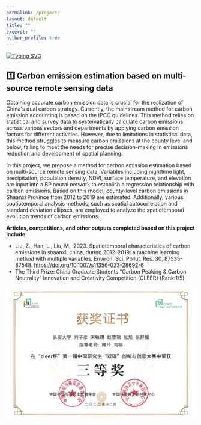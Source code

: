 ```yaml
---
permalink: /project/
layout: default
title: ""
excerpt: ""
author_profile: true
---
```

<span class='anchor' id='project'></span>

[![Typing SVG](https://readme-typing-svg.demolab.com?font=Arial&weight=900&size=34&pause=1000&color=B83945&width=435&lines=Welcome+to+Ziyan+Liu's+Homeapage)](https://git.io/typing-svg)

## 1️⃣ Carbon emission estimation based on multi-source remote sensing data
Obtaining accurate carbon emission data is crucial for the realization of China's dual carbon strategy. Currently, the mainstream method for carbon emission accounting is based on the IPCC guidelines. This method relies on statistical and survey data to systematically calculate carbon emissions across various sectors and departments by applying carbon emission factors for different activities. However, due to limitations in statistical data, this method struggles to measure carbon emissions at the county level and below, failing to meet the needs for precise decision-making in emissions reduction and development of spatial planning.

In this project, we propose a method for carbon emission estimation based on multi-source remote sensing data. Variables including nighttime light, precipitation, population density, NDVI, surface temperature, and elevation are input into a BP neural network to establish a regression relationship with carbon emissions. Based on this model, county-level carbon emissions in Shaanxi Province from 2012 to 2019 are estimated. Additionally, various spatiotemporal analysis methods, such as spatial autocorrelation and standard deviation ellipses, are employed to analyze the spatiotemporal evolution trends of carbon emissions.

**Articles, competitions, and other outputs completed based on this project include:**
- Liu, Z., Han, L., Liu, M., 2023. Spatiotemporal characteristics of carbon emissions in shaanxi, china, during 2012–2019: a machine learning method with multiple variables. Environ. Sci. Pollut. Res. 30, 87535–87548. https://doi.org/10.1007/s11356-023-28692-6
- The Third Prize: China Graduate Students “Carbon Peaking & Carbon Neutrality” Innovation and Creativity Competition (CLEER) (Rank:1/5)

<img src="/images/CLEER2022.png" alt="sym" title="CLEER2022">

